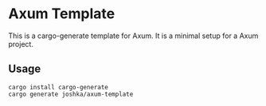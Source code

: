 # Axum Template

This is a cargo-generate template for Axum. It is a minimal setup for a Axum project.

## Usage

```shell
cargo install cargo-generate
cargo generate joshka/axum-template
```
